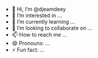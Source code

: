 - 👋 Hi, I’m @djeamdeey
- 👀 I’m interested in ...
- 🌱 I’m currently learning ...
- 💞️ I’m looking to collaborate on ...
- 📫 How to reach me ...
- 😄 Pronouns: ...
- ⚡ Fun fact: ...

<!---
djeamdeey/djeamdeey is a ✨ special ✨ repository because its `README.md` (this file) appears on your GitHub profile.
You can click the Preview link to take a look at your changes.
--->
